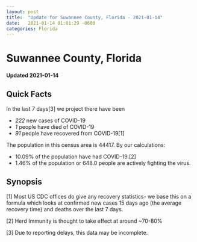 ```yaml
---
layout: post
title:  "Update for Suwannee County, Florida - 2021-01-14"
date:   2021-01-14 01:01:29 -0600
categories: Florida
---
```


# Suwannee County, Florida
#### Updated 2021-01-14

## Quick Facts

In the last 7 days[3] we project there have been
- *222* new cases of COVID-19
- *1* people have died of COVID-19
- *91* people have recovered from COVID-19[1]

The population in this census area is 44417. By our calculations:
- 10.09% of the population have had COVID-19.[2]
- 1.46% of the population or 648.0 people are actively fighting the virus.

## Synopsis




[1] Most US CDC offices do give any recovery statistics- we base this on a formula which looks at confirmed new cases
15 days ago (the average recovery time) and deaths over the last 7 days.

[2] Herd Immunity is thought to take effect at around ~70-80%

[3] Due to reporting delays, this data may be incomplete.
 
    